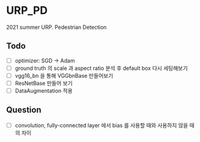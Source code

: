 # URP_PD
2021 summer URP. Pedestrian Detection

## Todo
- [ ] optimizer: SGD -> Adam
- [ ] ground truth 의 scale 과 aspect ratio 분석 후 default box 다시 세팅해보기
- [ ] vgg16_bn 을 통해 VGGbnBase 만들어보기
- [ ] ResNetBase 만들어 보기
- [ ] DataAugmentation 적용
## Question
- [ ] convolution, fully-connected layer 에서 bias 를 사용할 때와 사용하지 않을 때의 차이

